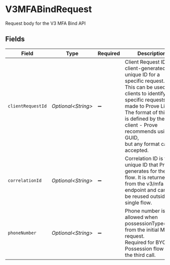 # V3MFABindRequest

Request body for the V3 MFA Bind API


## Fields

| Field                                                                                                                                                                                                                                                                   | Type                                                                                                                                                                                                                                                                    | Required                                                                                                                                                                                                                                                                | Description                                                                                                                                                                                                                                                             | Example                                                                                                                                                                                                                                                                 |
| ----------------------------------------------------------------------------------------------------------------------------------------------------------------------------------------------------------------------------------------------------------------------- | ----------------------------------------------------------------------------------------------------------------------------------------------------------------------------------------------------------------------------------------------------------------------- | ----------------------------------------------------------------------------------------------------------------------------------------------------------------------------------------------------------------------------------------------------------------------- | ----------------------------------------------------------------------------------------------------------------------------------------------------------------------------------------------------------------------------------------------------------------------- | ----------------------------------------------------------------------------------------------------------------------------------------------------------------------------------------------------------------------------------------------------------------------- |
| `clientRequestId`                                                                                                                                                                                                                                                       | *Optional\<String>*                                                                                                                                                                                                                                                     | :heavy_minus_sign:                                                                                                                                                                                                                                                      | Client Request ID is a client-generated unique ID for a specific request.<br/>This can be used by clients to identify specific requests made to Prove Link.<br/>The format of this ID is defined by the client - Prove recommends using a GUID,<br/>but any format can be accepted. | 71010d88-d0e7-4a24-9297-d1be6fefde81                                                                                                                                                                                                                                    |
| `correlationId`                                                                                                                                                                                                                                                         | *Optional\<String>*                                                                                                                                                                                                                                                     | :heavy_minus_sign:                                                                                                                                                                                                                                                      | Correlation ID is the unique ID that Prove generates for the flow. It is returned<br/>from the v3/mfa endpoint and cannot be reused outside of a single flow.                                                                                                           | 713189b8-5555-4b08-83ba-75d08780aebd                                                                                                                                                                                                                                    |
| `phoneNumber`                                                                                                                                                                                                                                                           | *Optional\<String>*                                                                                                                                                                                                                                                     | :heavy_minus_sign:                                                                                                                                                                                                                                                      | Phone number is only allowed when possessionType=none from the initial MFA request.<br/>Required for BYO Possession flow on the third call.                                                                                                                             | 2001004011                                                                                                                                                                                                                                                              |